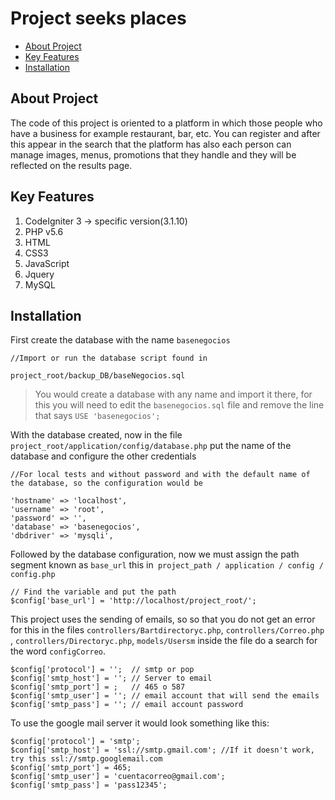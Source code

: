 # Project seeks places

* [About Project](#about-project)
* [Key Features](#Key-Features)
* [Installation](#installation)

## About Project

The code of this project is oriented to a platform in which those people who have a business for example restaurant, bar, etc. You can register and after this appear in the search that the platform has also each person can manage images, menus, promotions that they handle and they will be reflected on the results page.

## Key Features

1. CodeIgniter 3 -> specific version(3.1.10)
2. PHP v5.6
3. HTML
4. CSS3
5. JavaScript
6. Jquery
7. MySQL

## Installation

First create the database with the name `basenegocios`

```
//Import or run the database script found in

project_root/backup_DB/baseNegocios.sql
```

> You would create a database with any name and import it there, for this you will need to edit the `basenegocios.sql` file and remove the line that says `USE 'basenegocios';`

With the database created, now in the file `project_root/application/config/database.php` put the name of the database and configure the other credentials
```
//For local tests and without password and with the default name of the database, so the configuration would be

'hostname' => 'localhost',
'username' => 'root',
'password' => '',
'database' => 'basenegocios',
'dbdriver' => 'mysqli',
```

Followed by the database configuration, now we must assign the path segment known as `base_url` this in` project_path / application / config / config.php`
```
// Find the variable and put the path
$config['base_url'] = 'http://localhost/project_root/';
```

This project uses the sending of emails, so so that you do not get an error for this in the files `controllers/Bartdirectoryc.php`, `controllers/Correo.php `, `controllers/Directoryc.php`, `models/Usersm` inside the file do a search for the word `configCorreo`.
```
$config['protocol'] = '';  // smtp or pop
$config['smtp_host'] = ''; // Server to email
$config['smtp_port'] = ;   // 465 o 587
$config['smtp_user'] = ''; // email account that will send the emails
$config['smtp_pass'] = ''; // email account password
```

To use the google mail server it would look something like this:
```
$config['protocol'] = 'smtp';
$config['smtp_host'] = 'ssl://smtp.gmail.com'; //If it doesn't work, try this ssl://smtp.googlemail.com
$config['smtp_port'] = 465;
$config['smtp_user'] = 'cuentacorreo@gmail.com';
$config['smtp_pass'] = 'pass12345';
```
